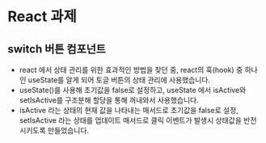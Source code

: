 # React 과제

## switch 버튼 컴포넌트

- react 에서 상태 관리를 위한 효과적인 방법을 찾던 중, react의 훅(hook) 중 하나인 useState를 알게 되어 토글 버튼의 상태 관리에 사용했습니다.
- useState()를 사용해 초기값을 false로 설정하고,
  useState 에서 isActive와 setIsActive를 구조분해 할당을 통해 꺼내와서 사용했습니다.
- isActive 라는 상태의 현재 값을 나타내는 매서드로 초기값을 false로 설정, setIsActive 라는 상태를 업데이트 매서드로 클릭 이벤트가 발생시 상태값을 반전 시키도록 만들었습니다.
